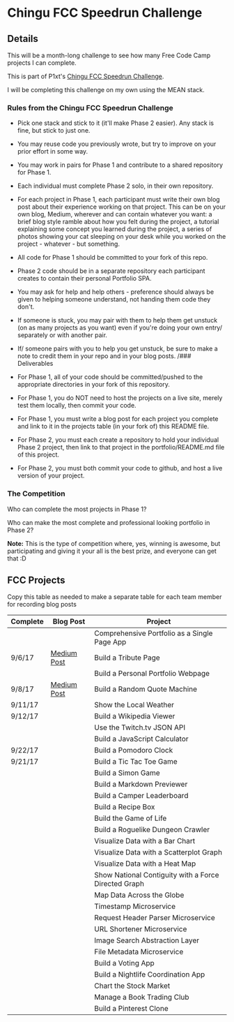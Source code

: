 # Chingu FCC Speedrun Challenge

## Details

This will be a month-long challenge to see how many Free Code Camp projects I can complete.

This is part of P1xt's [Chingu FCC Speedrun Challenge](https://github.com/P1xt/chingu-fcc-speedrun-challenge).

I will be completing this challenge on my own using the MEAN stack.

### Rules from the Chingu FCC Speedrun Challenge

* Pick one stack and stick to it (it'll make Phase 2 easier). Any stack is fine, but stick to just one.
* You may reuse code you previously wrote, but try to improve on your prior effort in some way.
* You may work in pairs for Phase 1 and contribute to a shared repository for Phase 1.
* Each individual must complete Phase 2 solo, in their own repository.
* For each project in Phase 1, each participant must write their own blog post about their experience working on that project. This can be on your own blog, Medium, wherever and can contain whatever you want: a brief blog style ramble about how you felt during the project, a tutorial explaining some concept you learned during the project, a series of photos showing your cat sleeping on your desk while you worked on the project - whatever - but something.
* All code for Phase 1 should be committed to your fork of this repo.
* Phase 2 code should be in a separate repository each participant creates to contain their personal Portfolio SPA.
* You may ask for help and help others - preference should always be given to helping someone understand, not handing them code they don't.
* If someone is stuck, you may pair with them to help them get unstuck (on as many projects as you want) even if you're doing your own entry/ separately or with another pair. 
* If/ someone pairs with you to help you get unstuck, be sure to make a note to credit them in your repo and in your blog posts.
/### Deliverables

* For Phase 1, all of your code should be committed/pushed to the appropriate directories in your fork of this repository.
* For Phase 1, you do NOT need to host the projects on a live site, merely test them locally, then commit your code.
* For Phase 1, you must write a blog post for each project you complete and link to it in the projects table (in your fork of) this README file.
* For Phase 2, you must each create a repository to hold your individual Phase 2 project, then link to that project in the portfolio/README.md file of this project.
* For Phase 2, you must both commit your code to github, and host a live version of your project.

### The Competition

Who can complete the most projects in Phase 1?

Who can make the most complete and professional looking portfolio in Phase 2?

**Note:** This is the type of competition where, yes, winning is awesome, but participating and giving it your all is the best prize, and everyone can get that :D

## FCC Projects

Copy this table as needed to make a separate table for each team member for recording blog posts

| Complete | Blog Post |Project  |
|----------|---------|----------|
|      |   | Comprehensive Portfolio as a Single Page App |   |
|   9/6/17   | [Medium Post](https://medium.com/@Jeremy_hurley/chingu-speedrun-challenge-create-project-and-tribute-page-698f9831e3b)  | Build a Tribute Page |  |
|      | [ ]()  | Build a Personal Portfolio Webpage |  |
|    9/8/17  | [Medium Post](https://medium.com/@Jeremy_hurley/chingu-speedrun-challenge-quotes-and-rabbit-holes-54c30882e3b)  | Build a Random Quote Machine |  |
|   9/11/17   | [ ]()  | Show the Local Weather |  |
|   9/12/17   | [ ]()  | Build a Wikipedia Viewer |  |
|      | [ ]()  | Use the Twitch.tv JSON API |  |
|      | [ ]()  | Build a JavaScript Calculator |  |
|   9/22/17   | [ ]()  | Build a Pomodoro Clock |  |
|    9/21/17  | [ ]()  | Build a Tic Tac Toe Game |  |
|      | [ ]()  | Build a Simon Game |  |
|      | [ ]()  | Build a Markdown Previewer |  |
|      | [ ]()  | Build a Camper Leaderboard |  |
|      | [ ]()  | Build a Recipe Box |  |
|      | [ ]()  | Build the Game of Life |  |
|      | [ ]()  | Build a Roguelike Dungeon Crawler |  |
|      | [ ]()  | Visualize Data with a Bar Chart |  |
|      | [ ]()  | Visualize Data with a Scatterplot Graph |  |
|      | [ ]()  | Visualize Data with a Heat Map |  |
|      | [ ]()  | Show National Contiguity with a Force Directed Graph |  |
|      | [ ]()  | Map Data Across the Globe |  |
|      | [ ]()  | Timestamp Microservice |  |
|      | [ ]()  | Request Header Parser Microservice |  |
|      | [ ]()  | URL Shortener Microservice |  |
|      | [ ]()  | Image Search Abstraction Layer |  |
|      | [ ]()  | File Metadata Microservice |  |
|      | [ ]()  | Build a Voting App |  |
|      | [ ]()  | Build a Nightlife Coordination App |  |
|      | [ ]()  | Chart the Stock Market |  |
|      | [ ]()  | Manage a Book Trading Club |  |
|      | [ ]()  | Build a Pinterest Clone |  |


